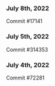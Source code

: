 ### July 8th, 2022

Commit #17141

### July 5th, 2022

Commit #314353


### July 4th, 2022

Commit #72281
